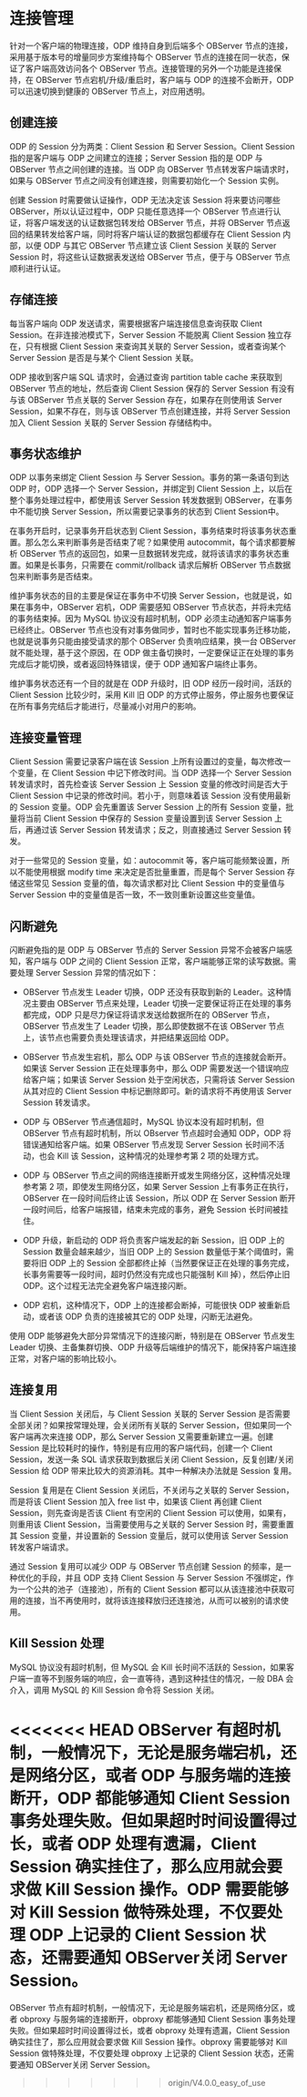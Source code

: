 # 连接管理

针对一个客户端的物理连接，ODP 维持自身到后端多个 OBServer 节点的连接，采用基于版本号的增量同步方案维持每个 OBServer 节点的连接在同一状态，保证了客户端高效访问各个 OBServer 节点。连接管理的另外一个功能是连接保持，在 OBServer 节点宕机/升级/重启时，客户端与 ODP 的连接不会断开，ODP 可以迅速切换到健康的 OBServer 节点上，对应用透明。

## 创建连接

ODP 的 Session 分为两类：Client Session 和 Server Session。Client Session 指的是客户端与 ODP 之间建立的连接；Server Session 指的是 ODP 与 OBServer 节点之间创建的连接。当 ODP 向 OBServer 节点转发客户端请求时，如果与 OBServer 节点之间没有创建连接，则需要初始化一个 Session 实例。

创建 Session 时需要做认证操作，ODP 无法决定该 Session 将来要访问哪些 OBServer，所以认证过程中，ODP 只能任意选择一个 OBServer 节点进行认证，将客户端发送的认证数据包转发给 OBServer 节点，并将 OBServer 节点返回的结果转发给客户端，同时将客户端认证的数据包都缓存在 Client Session 内部，以便 ODP 与其它 OBServer 节点建立该 Client Session 关联的 Server Session 时，将这些认证数据表发送给 OBServer 节点，便于与 OBServer 节点顺利进行认证。

## 存储连接

每当客户端向 ODP 发送请求，需要根据客户端连接信息查询获取 Client Session。在非连接池模式下，Server Session 不能脱离 Client Session 独立存在，只有根据 Client Session 来查询其关联的 Server Session，或者查询某个 Server Session 是否是与某个 Client Session 关联。

ODP 接收到客户端 SQL 请求时，会通过查询 partition table cache 来获取到 OBServer 节点的地址，然后查询 Client Session 保存的 Server Session 有没有与该 OBServer 节点关联的 Server Session 存在，如果存在则使用该 Server Session，如果不存在，则与该 OBServer 节点创建连接，并将 Server Session 加入 Client Session 关联的 Server Session 存储结构中。

## 事务状态维护

ODP 以事务来绑定 Client Session 与 Server Session。事务的第一条语句到达 ODP 时，ODP 选择一个 Server Session，并绑定到 Client Session 上，以后在整个事务处理过程中，都使用该 Server Session 转发数据到 OBServer，在事务中不能切换 Server Session，所以需要记录事务的状态到 Client Session中。

在事务开启时，记录事务开启状态到 Client Session，事务结束时将该事务状态重置。那么怎么来判断事务是否结束了呢？如果使用 autocommit，每个请求都要解析 OBServer 节点的返回包，如果一旦数据转发完成，就将该请求的事务状态重置。如果是长事务，只需要在 commit/rollback 请求后解析 OBServer 节点数据包来判断事务是否结束。

维护事务状态的目的主要是保证在事务中不切换 Server Session，也就是说，如果在事务中，OBServer 宕机，ODP 需要感知 OBServer 节点状态，并将未完结的事务结束掉。因为 MySQL 协议没有超时机制，ODP 必须主动通知客户端事务已经终止。OBServer 节点也没有对事务做同步，暂时也不能实现事务迁移功能，也就是说事务只能由接受请求的那个 OBServer 负责响应结果，换一台 OBServer 就不能处理，基于这个原因，在 ODP 做主备切换时，一定要保证正在处理的事务完成后才能切换，或者返回特殊错误，便于 ODP 通知客户端终止事务。

维护事务状态还有一个目的就是在 ODP 升级时，旧 ODP 经历一段时间，活跃的 Client Session 比较少时，采用 Kill 旧 ODP 的方式停止服务，停止服务也要保证在所有事务完结后才能进行，尽量减小对用户的影响。

## 连接变量管理

Client Session 需要记录客户端在该 Session 上所有设置过的变量，每次修改一个变量，在 Client Session 中记下修改时间。当 ODP 选择一个 Server Session 转发请求时，首先检查该 Server Session 上 Session 变量的修改时间是否大于 Client Session 中记录的修改时间。若小于，则意味着该 Session 没有使用最新的 Session 变量。ODP 会先重置该 Server Session 上的所有 Session 变量，批量将当前 Client Session 中保存的 Session 变量设置到该 Server Session 上后，再通过该 Server Session 转发请求；反之，则直接通过 Server Session 转发。

对于一些常见的 Session 变量，如：autocommit 等，客户端可能频繁设置，所以不能使用根据 modify time 来决定是否批量重置，而是每个 Server Session 存储这些常见 Session 变量的值，每次请求都对比 Client Session 中的变量值与 Server Session 中的变量值是否一致，不一致则重新设置这些变量值。

## 闪断避免

闪断避免指的是 ODP 与 OBServer 节点的 Server Session 异常不会被客户端感知，客户端与 ODP 之间的 Client Session 正常，客户端能够正常的读写数据。需要处理 Server Session 异常的情况如下：

* OBServer 节点发生 Leader 切换，ODP 还没有获取到新的 Leader。这种情况主要由 OBServer 节点来处理，Leader 切换一定要保证将正在处理的事务都完成，ODP 只是尽力保证将请求发送给数据所在的 OBServer 节点，OBServer 节点发生了 Leader 切换，那么即使数据不在该 OBServer 节点上，该节点也需要负责处理该请求，并把结果返回给 ODP。

* OBServer 节点发生宕机，那么 ODP 与该 OBServer 节点的连接就会断开。如果该 Server Session 正在处理事务中，那么 ODP 需要发送一个错误响应给客户端；如果该 Server Session 处于空闲状态，只需将该 Server Session 从其对应的 Client Session 中标记删除即可。新的请求将不再使用该 Server Session 转发请求。

* ODP 与 OBServer 节点通信超时，MySQL 协议本没有超时机制，但 OBServer 节点有超时机制，所以 OBserver 节点超时会通知 ODP，ODP 将错误通知给客户端。如果 OBServer 节点发现 Server Session 长时间不活动，也会 Kill 该 Session，这种情况的处理参考第 2 项的处理方式。

* ODP 与 OBServer 节点之间的网络连接断开或发生网络分区，这种情况处理参考第 2 项，即使发生网络分区，如果 Server Session 上有事务正在执行，OBServer 在一段时间后终止该 Session，所以 ODP 在 Server Session 断开一段时间后，给客户端报错，结束未完成的事务，避免 Session 长时间被挂住。

* ODP 升级，新启动的 ODP 将负责客户端发起的新 Session，旧 ODP 上的 Session 数量会越来越少，当旧 ODP 上的 Session 数量低于某个阈值时，需要将旧 ODP 上的 Session 全部都终止掉（当然要保证正在处理的事务完成，长事务需要等一段时间，超时仍然没有完成也只能强制 Kill 掉），然后停止旧 ODP。这个过程无法完全避免客户端连接闪断。

* ODP 宕机，这种情况下，ODP 上的连接都会断掉，可能很快 ODP 被重新启动，或者该 ODP 负责的连接被其它的 ODP 处理，闪断无法避免。

使用 ODP 能够避免大部分异常情况下的连接闪断，特别是在 OBServer 节点发生 Leader 切换、主备集群切换、ODP 升级等后端维护的情况下，能保持客户端连接正常，对客户端的影响比较小。

## 连接复用

当 Client Session 关闭后，与 Client Session 关联的 Server Session 是否需要全部关闭？如果按常理处理，会关闭所有关联的 Server Session，但如果同一个客户端再次来连接 ODP，那么 Server Session 又需要重新建立一遍。创建 Session 是比较耗时的操作，特别是有应用的客户端代码，创建一个 Client Session，发送一条 SQL 请求获取到数据后关闭 Client Session，反复创建/关闭 Session 给 ODP 带来比较大的资源消耗。其中一种解决办法就是 Session 复用。

Session 复用是在 Client Session 关闭后，不关闭与之关联的 Server Session，而是将该 Client Session 加入 free list 中，如果该 Client 再创建 Client Session，则先查询是否该 Client 有空闲的 Client Session 可以使用，如果有，则重用该 Client Session，当需要使用与之关联的 Server Session 时，需要重置其 Session 变量，并设置新的 Session 变量后，就可以使用该 Server Session 转发客户端请求。

通过 Session 复用可以减少 ODP 与 OBServer 节点创建 Session 的频率，是一种优化的手段，并且 ODP 支持 Client Session 与 Server Session 不强绑定，作为一个公共的池子（连接池），所有的 Client Session 都可以从该连接池中获取可用的连接，当不再使用时，就将该连接释放归还连接池，从而可以被别的请求使用。

## Kill Session 处理

MySQL 协议没有超时机制，但 MySQL 会 Kill 长时间不活跃的 Session，如果客户端一直等不到服务端的响应，会一直等待，遇到这种挂住的情况，一般 DBA 会介入，调用 MySQL 的 Kill Session 命令将 Session 关闭。

<<<<<<< HEAD
OBServer 有超时机制，一般情况下，无论是服务端宕机，还是网络分区，或者 ODP 与服务端的连接断开，ODP 都能够通知 Client Session 事务处理失败。但如果超时时间设置得过长，或者 ODP 处理有遗漏，Client Session 确实挂住了，那么应用就会要求做 Kill Session 操作。ODP 需要能够对 Kill Session 做特殊处理，不仅要处理 ODP 上记录的 Client Session 状态，还需要通知 OBServer关闭 Server Session。
=======
OBServer 节点有超时机制，一般情况下，无论是服务端宕机，还是网络分区，或者 obproxy 与服务端的连接断开，obproxy 都能够通知 Client Session 事务处理失败。但如果超时时间设置得过长，或者 obproxy 处理有遗漏，Client Session 确实挂住了，那么应用就会要求做 Kill Session 操作。obproxy 需要能够对 Kill Session 做特殊处理，不仅要处理 obproxy 上记录的 Client Session 状态，还需要通知 OBServer关闭 Server Session。
>>>>>>> origin/V4.0.0_easy_of_use
